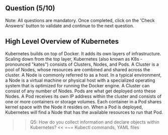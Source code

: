 ## Question (5/10)

Note: All questions are mandatory. Once completed, click on the 'Check Answers' button to validate and continue to the next question.


## High Level Overview of Kubernetes

Kubernetes builds on top of Docker. It adds its own layers of infrastructure. Scaling down from the top layer, Kubernetes (also known as K8s - pronounced "kates") consists of Clusters, Nodes, and Pods. A Cluster is a pool of Nodes, whose resources are combined and shared across the cluster. A Node is commonly referred to as a host. In a typical environment, a Node is a virtual machine or physical host with a specialized operating system that is optimized for running the Docker engine. A Cluster can consist of any number of Nodes. Pods are what get
deployed onto these Nodes. A Pod receives its own IP address within the cluster and consists of one or more containers or storage volumes. Each container in a Pod shares kernel space with the Node it resides on. When a Pod is deployed, Kubernetes will find a Node that has the available resources to run that Pod. 

>>Q5: How do you collect information and declare objects within Kubernetes? << 
=~= Kubectl commands, YAML files
